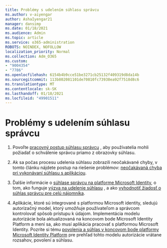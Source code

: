 ```yaml
---
title: Problémy s udelením súhlasu správcu
ms.author: v-aiyengar
author: AshaIyengar21
manager: dansimp
ms.date: 01/18/2021
ms.audience: Admin
ms.topic: article
ms.service: o365-administration
ROBOTS: NOINDEX, NOFOLLOW
localization_priority: Normal
ms.collection: Adm_O365
ms.custom:
- "9004354"
- "7786"
ms.openlocfilehash: 6154b4b9cce51be3271cb25132f409319d8da14b
ms.sourcegitcommit: 113b802081101de70810fc73938ea92f7518d8c6
ms.translationtype: MT
ms.contentlocale: sk-SK
ms.lasthandoff: 01/18/2021
ms.locfileid: "49901511"
---
```

# <a name="admin-consent-issues"></a>Problémy s udelením súhlasu správcu

1. Povoľte [pracovný postup súhlasu správcu](https://docs.microsoft.com/azure/active-directory/manage-apps/configure-admin-consent-workflow) , aby používatelia mohli požiadať o schválenie správcu priamo z obrazovky súhlasu.

1. Ak sa počas procesu udelenia súhlasu zobrazili neočakávané chyby, v tomto článku nájdete postup na riešenie problémov: [neočakávaná chyba pri vykonávaní súhlasu s aplikáciou](https://docs.microsoft.com/azure/active-directory/manage-apps/application-sign-in-unexpected-user-consent-error).

1. Ďalšie informácie o [súhlase správcu na platforme Microsoft Identity](https://docs.microsoft.com/azure/active-directory/develop/v2-admin-consent), o tom, ako funguje [výzva na udelenie súhlasu](https://docs.microsoft.com/azure/active-directory/develop/v2-admin-consent) , a ako [vyhodnotiť žiadosť o súhlas správcu pre celú nájomníka](https://docs.microsoft.com/azure/active-directory/manage-apps/manage-consent-requests#evaluating-a-request-for-tenant-wide-admin-consent).

1. Aplikácie, ktoré sú integrované s platformou Microsoft identity, sledujú autorizačný model, ktorý umožňuje používateľom a správcom kontrolovať spôsob prístupu k údajom. Implementácia modelu autorizácie bola aktualizovaná na koncovom bode Microsoft Identity Platform a mení sa, ako musí aplikácia pracovať s platformou Microsoft Identity. Pozrite si tému [povolenia a súhlas v koncovom bode platformy Microsoft Identity Platform](https://docs.microsoft.com/azure/active-directory/manage-apps/manage-consent-requests#evaluating-a-request-for-tenant-wide-admin-consent) pre prehľad tohto modelu autorizácie vrátane rozsahov, povolení a súhlasu.